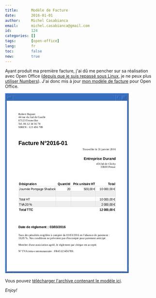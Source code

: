 ```yaml
---
title:      Modèle de Facture
date:       2016-01-01
author:     Michel Casabianca
email:      michel.casabianca@gmail.com
id:         124
categories: []
tags:       [open-office]
lang:       fr
toc:        false
new:        true
---
```


Ayant produit ma première facture, j'ai dû me pencher sur sa réalisation avec Open Office ([depuis que je suis repassé sous Linux](/article/no-apple.html), je ne peux plus [utiliser Numbers](/blog/32.html)). J'ai donc mis à jour [mon modèle de facture](/blog/32.html) pour Open Office.

<!--more-->

![](facture-open-office.png)

Vous pouvez [télécharger l'archive contenant le modèle ici](/arc/facture-open-office.zip).

*Enjoy!*
